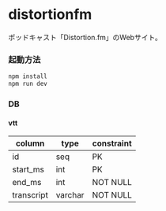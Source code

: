 # distortionfm
ポッドキャスト「Distortion.fm」のWebサイト。

### 起動方法
```sh
npm install
npm run dev
```

### DB
#### vtt
|column|type|constraint|
|--|--|--|
|id|seq|PK|
|start_ms|int|PK|
|end_ms|int|NOT NULL|
|transcript|varchar|NOT NULL|
